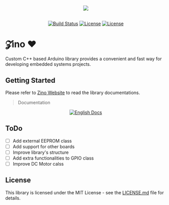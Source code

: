 <h6 align="center">
    <img src="https://github.com/saleem-hadad/zino/blob/master/assets/logo.png"/>
</h6>

<p align="center">
<a href="https://travis-ci.org/saleem-hadad/zino"><img src="https://travis-ci.org/saleem-hadad/zino.svg" alt="Build Status"></a>
<a href="https://github.com/saleem-hadad/zino"><img src="https://img.shields.io/github/release/saleem-hadad/zino.svg" alt="License"></a>
<a href="https://github.com/saleem-hadad/zino"><img src="https://poser.pugx.org/laravel/framework/license.svg" alt="License"></a>
</p>


# 𝓩ino ♥️

Custom C++ based Arduino library provides a convenient and fast way for developing embedded systems projects.

## Getting Started

Please refer to [Zino Website](https://zino.saleemhadad.me/) to read the library documentations.

> Documentation

<p align="center">
<a href="https://zino.saleemhadad.me/docs/1.0/En"><img src="https://raw.githubusercontent.com/saleem-hadad/zino/master/assets/english-docs.png" alt="English Docs"></a>
</p>

## ToDo

- [ ] Add external EEPROM class
- [ ] Add support for other boards
- [ ] Improve library's structure
- [ ] Add extra functionalities to GPIO class
- [ ] Improve DC Motor calss

## License

This library is licensed under the MIT License - see the [LICENSE.md](LICENSE) file for details.
